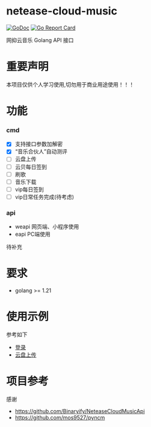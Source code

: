 # netease-cloud-music

[![GoDoc](https://godoc.org/github.com/chaunsin/netease-clould-music?status.svg)](https://godoc.org/github.com/chaunsin/netease-clould-music) [![Go Report Card](https://goreportcard.com/badge/github.com/chaunsin/netease-clould-music)](https://goreportcard.com/report/github.com/chaunsin/netease-clould-music)

网抑云音乐 Golang API 接口

# 重要声明

本项目仅供个人学习使用,切勿用于商业用途使用！！！

# 功能

### cmd

- [x] 支持接口参数加解密
- [x] “音乐合伙人”自动测评
- [ ] 云盘上传
- [ ] 云贝每日签到
- [ ] 刷歌
- [ ] 音乐下载
- [ ] vip每日签到
- [ ] vip日常任务完成(待考虑)

### api

- weapi 网页端、小程序使用
- eapi PC端使用

待补充

# 要求

- golang >= 1.21

# 使用示例

参考如下

- [登录](example%2Fexample_login_test.go)
- [云盘上传](example%2Fexample_cloud_upload_test.go)

# 项目参考

感谢

- https://github.com/Binaryify/NeteaseCloudMusicApi
- https://github.com/mos9527/pyncm
